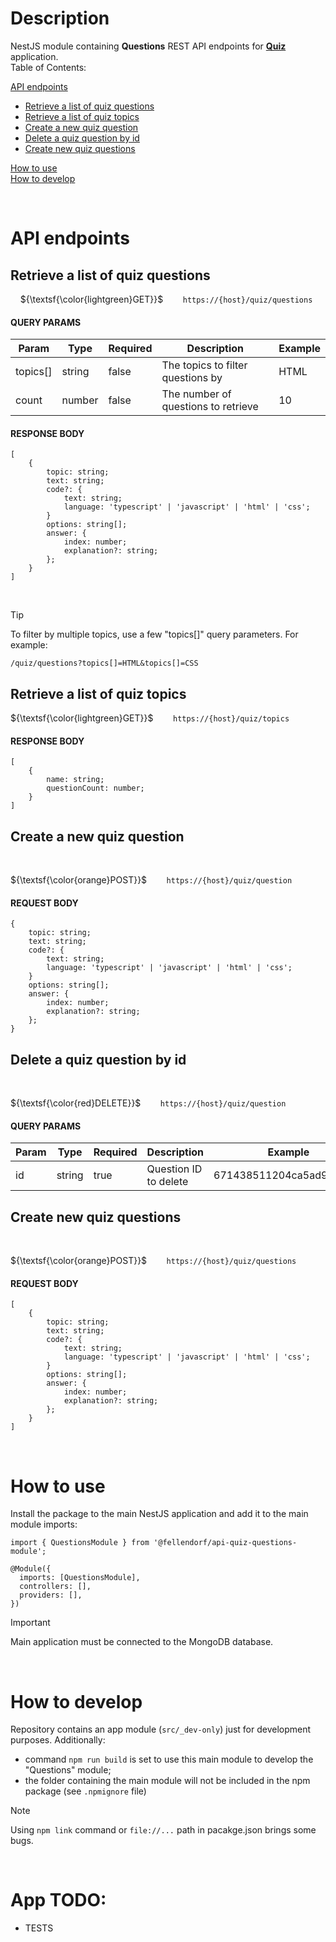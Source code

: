 # Description

NestJS module containing **Questions** REST API endpoints for **[Quiz](https://github.com/Fellendorf/quiz-ui)** application.  
Table of Contents:

[API endpoints](#api-endpoints)

- [Retrieve a list of quiz questions](#retrieve-a-list-of-quiz-questions)
- [Retrieve a list of quiz topics](#retrieve-a-list-of-quiz-topics)
- [Create a new quiz question](#create-a-new-quiz-question)
- [Delete a quiz question by id](#delete-a-quiz-question-by-id)
- [Create new quiz questions](#create-new-quiz-questions)

[How to use](#how-to-use)  
[How to develop](#how-to-develop)

<br/>

# API endpoints

## Retrieve a list of quiz questions

&nbsp; &nbsp; ${\textsf{\color{lightgreen}GET}}$ &nbsp; &nbsp; &nbsp; &nbsp;`https://{host}/quiz/questions`

#### QUERY PARAMS

| Param    | Type   | Required | Description                         | Example |
| -------- | ------ | -------- | ----------------------------------- | ------- |
| topics[] | string | false    | The topics to filter questions by   | HTML    |
| count    | number | false    | The number of questions to retrieve | 10      |

#### RESPONSE BODY

```
[
    {
        topic: string;
        text: string;
        code?: {
            text: string;
            language: 'typescript' | 'javascript' | 'html' | 'css';
        }
        options: string[];
        answer: {
            index: number;
            explanation?: string;
        };
    }
]
```

<br/>

> [!TIP]
> To filter by multiple topics, use a few "topics[]" query parameters. For example:
>
> ```
> /quiz/questions?topics[]=HTML&topics[]=CSS
> ```

## Retrieve a list of quiz topics

${\textsf{\color{lightgreen}GET}}$ &nbsp; &nbsp; &nbsp; &nbsp;`https://{host}/quiz/topics`

#### RESPONSE BODY

```
[
    {
        name: string;
        questionCount: number;
    }
]
```

## Create a new quiz question

<br/>

${\textsf{\color{orange}POST}}$ &nbsp; &nbsp; &nbsp; &nbsp;`https://{host}/quiz/question`

#### REQUEST BODY

```
{
    topic: string;
    text: string;
    code?: {
        text: string;
        language: 'typescript' | 'javascript' | 'html' | 'css';
    }
    options: string[];
    answer: {
        index: number;
        explanation?: string;
    };
}
```

## Delete a quiz question by id

<br/>

${\textsf{\color{red}DELETE}}$ &nbsp; &nbsp; &nbsp; &nbsp;`https://{host}/quiz/question`

#### QUERY PARAMS

| Param | Type   | Required | Description           | Example                  |
| ----- | ------ | -------- | --------------------- | ------------------------ |
| id    | string | true     | Question ID to delete | 671438511204ca5ad9df5366 |

## Create new quiz questions

<br/>

${\textsf{\color{orange}POST}}$ &nbsp; &nbsp; &nbsp; &nbsp;`https://{host}/quiz/questions`

#### REQUEST BODY

```
[
    {
        topic: string;
        text: string;
        code?: {
            text: string;
            language: 'typescript' | 'javascript' | 'html' | 'css';
        }
        options: string[];
        answer: {
            index: number;
            explanation?: string;
        };
    }
]
```

<br/>

# How to use

Install the package to the main NestJS application and add it to the main module imports:

```
import { QuestionsModule } from '@fellendorf/api-quiz-questions-module';

@Module({
  imports: [QuestionsModule],
  controllers: [],
  providers: [],
})
```

> [!IMPORTANT]
> Main application must be connected to the MongoDB database.

<br/>

# How to develop

Repository contains an app module (`src/_dev-only`) just for development purposes. Additionally:

- command `npm run build` is set to use this main module to develop the "Questions" module;
- the folder containing the main module will not be included in the npm package (see `.npmignore` file)

> [!NOTE]
> Using `npm link` command or `file://...` path in pacakge.json brings some bugs.

<br/>

# App TODO:

- TESTS
